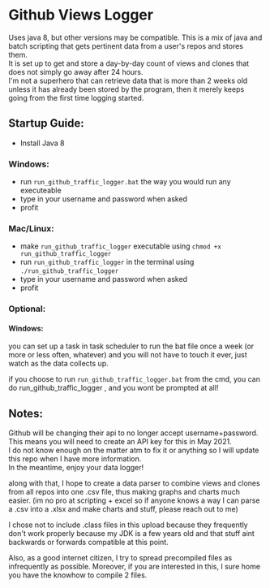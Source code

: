 # Github Views Logger  
Uses java 8, but other versions may be compatible.
This is a mix of java and batch scripting that gets pertinent data from a user's repos and stores them.   
It is set up to get and store a day-by-day count of views and clones that does not simply go away after 24 hours.  
I'm not a superhero that can retrieve data that is more than 2 weeks old unless it has already been stored by the program, then it merely keeps going from the first time logging started.  

## Startup Guide:  
* Install Java 8  
### Windows:
* run `run_github_traffic_logger.bat` the way you would run any executeable
* type in your username and password when asked    
* profit  
### Mac/Linux:
* make `run_github_traffic_logger` executable using `chmod +x run_github_traffic_logger`  
* run `run_github_traffic_logger` in the terminal using `./run_github_traffic_logger`
* type in your username and password when asked    
* profit  

### Optional:  
#### Windows:
you can set up a task in task scheduler to run the bat file once a week (or more or less often, whatever) and you will not have to touch it ever, just watch as the data collects up.  

if you choose to run `run_github_traffic_logger.bat` from the cmd, you can do run_github_traffic_logger <username>, <password> and you wont be prompted at all!

## Notes:  
Github will be changing their api to no longer accept username+password.   
This means you will need to create an API key for this in May 2021.  
I do not know enough on the matter atm to fix it or anything so I will update this repo when I have more information.  
In the meantime, enjoy your data logger!  

along with that, I hope to create a data parser to combine views and clones from all repos into one .csv file, thus making graphs and charts much easier. 
(im no pro at scripting + excel so if anyone knows a way I can parse a .csv into a .xlsx and make charts and stuff, please reach out to me)

I chose not to include .class files in this upload because they frequently don't work properly because my JDK is a few years old and that stuff aint backwards or forwards compatible at this point. 
  
Also, as a good internet citizen, I try to spread precompiled files as infrequently as possible. Moreover, if you are interested in this, I sure home you have the knowhow to compile 2 files.  